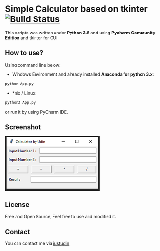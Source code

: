 Simple Calculator based on tkinter [![Build Status](https://travis-ci.org/justudin/simple-calculator-tkinter.svg?branch=master)](https://travis-ci.org/justudin/simple-calculator-tkinter)
==================================

This scripts was written under **Python 3.5** and using **Pycharm Community Edition** and tkinter for GUI

How to use?
-----------
Using command line below:
- Windows Environment and already installed **Anaconda for python 3.x**:
```bash
python App.py
```
- *nix / Linux:
```bash
python3 App.py
```

or run it by using PyCharm IDE.

Screenshot
-----------
![GUI.PNG](GUI.PNG)

License
--------
Free and Open Source, Feel free to use and modified it.

Contact
-------
You can contact me via [justudin](http://justudin.com)
